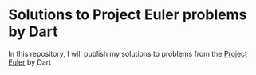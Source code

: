 # Solutions to Project Euler problems by Dart
In this repository, I will publish my solutions to problems from the [Project Euler](http://projecteuler.net/) by Dart

